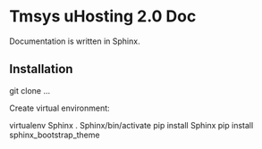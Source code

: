 Tmsys uHosting 2.0 Doc
======================

Documentation is written in Sphinx.

Installation
------------

  git clone ...
  
Create virtual environment:

  virtualenv Sphinx
  . Sphinx/bin/activate
  pip install Sphinx
  pip install sphinx_bootstrap_theme




